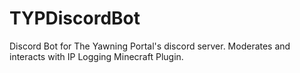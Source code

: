 # TYPDiscordBot
Discord Bot for The Yawning Portal's discord server. Moderates and interacts with IP Logging Minecraft Plugin.
